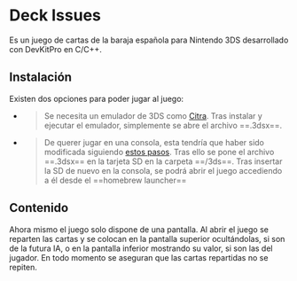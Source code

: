 # Deck Issues
Es un juego de cartas de la baraja española para Nintendo 3DS desarrollado con DevKitPro en C/C++.
## Instalación
Existen dos opciones para poder jugar al juego:
- >Se necesita un emulador de 3DS como [Citra](https://citra-emu.org/). Tras instalar y ejecutar el emulador, simplemente se abre el archivo ==.3dsx==.
- >De querer jugar en una consola, esta tendría que haber sido modificada siguiendo [estos pasos](https://3ds.hacks.guide/). Tras ello se pone el archivo ==.3dsx== en la tarjeta SD en la carpeta ==/3ds==. Tras insertar la SD de nuevo en la consola, se podrá abrir el juego accediendo a él desde el ==homebrew launcher==


## Contenido
Ahora mismo el juego solo dispone de una pantalla. Al abrir el juego se reparten las cartas y se colocan en la pantalla superior ocultándolas, si son de la futura IA, o en la pantalla inferior mostrando su valor, si son las del jugador. En todo momento se aseguran que las cartas repartidas no se repiten.